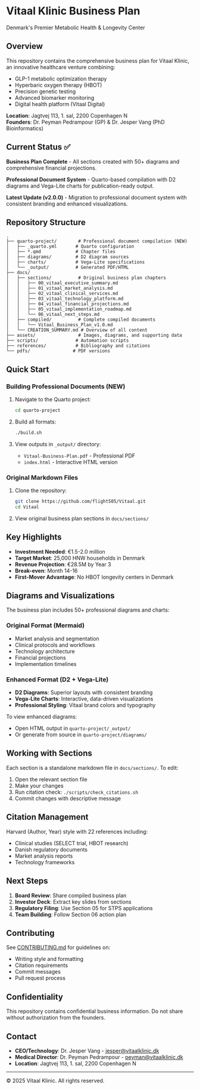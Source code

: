 # Vitaal Klinic Business Plan

Denmark's Premier Metabolic Health & Longevity Center

## Overview

This repository contains the comprehensive business plan for Vitaal Klinic, an innovative healthcare venture combining:
- GLP-1 metabolic optimization therapy
- Hyperbaric oxygen therapy (HBOT)
- Precision genetic testing
- Advanced biomarker monitoring
- Digital health platform (Vitaal Digital)

**Location**: Jagtvej 113, 1. sal, 2200 Copenhagen N  
**Founders**: Dr. Peyman Pedrampour (GP) & Dr. Jesper Vang (PhD Bioinformatics)

## Current Status ✅

**Business Plan Complete** - All sections created with 50+ diagrams and comprehensive financial projections.

**Professional Document System** - Quarto-based compilation with D2 diagrams and Vega-Lite charts for publication-ready output.

**Latest Update (v2.0.0)** - Migration to professional document system with consistent branding and enhanced visualizations.

## Repository Structure

```
.
├── quarto-project/        # Professional document compilation (NEW)
│   ├── _quarto.yml       # Quarto configuration
│   ├── *.qmd             # Chapter files
│   ├── diagrams/         # D2 diagram sources
│   ├── charts/           # Vega-Lite specifications
│   └── _output/          # Generated PDF/HTML
├── docs/
│   ├── sections/          # Original business plan chapters
│   │   ├── 00_vitaal_executive_summary.md
│   │   ├── 01_vitaal_market_analysis.md
│   │   ├── 02_vitaal_clinical_services.md
│   │   ├── 03_vitaal_technology_platform.md
│   │   ├── 04_vitaal_financial_projections.md
│   │   ├── 05_vitaal_implementation_roadmap.md
│   │   └── 06_vitaal_next_steps.md
│   ├── compiled/          # Complete compiled documents
│   │   └── Vitaal_Business_Plan_v1.0.md
│   └── CREATION_SUMMARY.md # Overview of all content
├── assets/                # Images, diagrams, and supporting data
├── scripts/              # Automation scripts
├── references/           # Bibliography and citations
└── pdfs/                # PDF versions
```

## Quick Start

### Building Professional Documents (NEW)

1. Navigate to the Quarto project:
   ```bash
   cd quarto-project
   ```

2. Build all formats:
   ```bash
   ./build.sh
   ```

3. View outputs in `_output/` directory:
   - `Vitaal-Business-Plan.pdf` - Professional PDF
   - `index.html` - Interactive HTML version

### Original Markdown Files

1. Clone the repository:
   ```bash
   git clone https://github.com/flight505/Vitaal.git
   cd Vitaal
   ```

2. View original business plan sections in `docs/sections/`

## Key Highlights

- **Investment Needed**: €1.5-2.0 million
- **Target Market**: 25,000 HNW households in Denmark
- **Revenue Projection**: €28.5M by Year 3
- **Break-even**: Month 14-16
- **First-Mover Advantage**: No HBOT longevity centers in Denmark

## Diagrams and Visualizations

The business plan includes 50+ professional diagrams and charts:

### Original Format (Mermaid)
- Market analysis and segmentation
- Clinical protocols and workflows
- Technology architecture
- Financial projections
- Implementation timelines

### Enhanced Format (D2 + Vega-Lite)
- **D2 Diagrams**: Superior layouts with consistent branding
- **Vega-Lite Charts**: Interactive, data-driven visualizations
- **Professional Styling**: Vitaal brand colors and typography

To view enhanced diagrams:
- Open HTML output in `quarto-project/_output/`
- Or generate from source in `quarto-project/diagrams/`

## Working with Sections

Each section is a standalone markdown file in `docs/sections/`. To edit:

1. Open the relevant section file
2. Make your changes
3. Run citation check: `./scripts/check_citations.sh`
4. Commit changes with descriptive message

## Citation Management

Harvard (Author, Year) style with 22 references including:
- Clinical studies (SELECT trial, HBOT research)
- Danish regulatory documents
- Market analysis reports
- Technology frameworks

## Next Steps

1. **Board Review**: Share compiled business plan
2. **Investor Deck**: Extract key slides from sections
3. **Regulatory Filing**: Use Section 05 for STPS applications
4. **Team Building**: Follow Section 06 action plan

## Contributing

See [CONTRIBUTING.md](CONTRIBUTING.md) for guidelines on:
- Writing style and formatting
- Citation requirements
- Commit messages
- Pull request process

## Confidentiality

This repository contains confidential business information. Do not share without authorization from the founders.

## Contact

- **CEO/Technology**: Dr. Jesper Vang - jesper@vitaalklinic.dk
- **Medical Director**: Dr. Peyman Pedrampour - peyman@vitaalklinic.dk
- **Location**: Jagtvej 113, 1. sal, 2200 Copenhagen N

---

© 2025 Vitaal Klinic. All rights reserved.